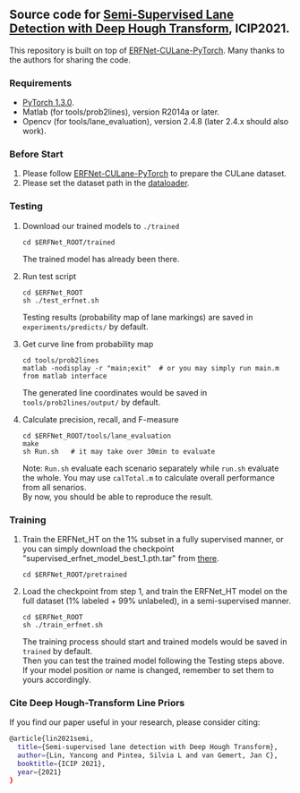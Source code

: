 ## Source code for [Semi-Supervised Lane Detection with Deep Hough Transform](https://arxiv.org/abs/2106.05094), ICIP2021.
This repository is built on top of [ERFNet-CULane-PyTorch](https://github.com/cardwing/Codes-for-Lane-Detection/tree/master/ERFNet-CULane-PyTorch). Many thanks to the authors for sharing the code. 
### Requirements
- [PyTorch 1.3.0](https://pytorch.org/get-started/previous-versions/).
- Matlab (for tools/prob2lines), version R2014a or later.
- Opencv (for tools/lane_evaluation), version 2.4.8 (later 2.4.x should also work).

### Before Start

1. Please follow [ERFNet-CULane-PyTorch](https://github.com/cardwing/Codes-for-Lane-Detection/tree/master/ERFNet-CULane-PyTorch) to prepare the CULane dataset.
2. Please set the dataset path in the [dataloader](https://github.com/yanconglin/Semi-Supervised-Lane-Detection-with-Deep-Hough-Transform/blob/a5562e0c308a7c0e30d360bc380bdfc3309b032d/dataset/voc_aug.py#L10). 

### Testing
1. Download our trained models to `./trained`
    ```Shell
    cd $ERFNet_ROOT/trained
    ```
   The trained model has already been there.

2. Run test script
    ```Shell
    cd $ERFNet_ROOT
    sh ./test_erfnet.sh
    ```
    Testing results (probability map of lane markings) are saved in `experiments/predicts/` by default.

3. Get curve line from probability map
    ```Shell
    cd tools/prob2lines
    matlab -nodisplay -r "main;exit"  # or you may simply run main.m from matlab interface
    ```
    The generated line coordinates would be saved in `tools/prob2lines/output/` by default.

4. Calculate precision, recall, and F-measure
    ```Shell
    cd $ERFNet_ROOT/tools/lane_evaluation
    make
    sh Run.sh   # it may take over 30min to evaluate
    ```
    Note: `Run.sh` evaluate each scenario separately while `run.sh` evaluate the whole. You may use `calTotal.m` to calculate overall performance from all senarios.  
    By now, you should be able to reproduce the result.
    
### Training
1. Train the ERFNet_HT on the 1% subset in a fully supervised manner, or you can simply download the checkpoint "supervised_erfnet_model_best_1.pth.tar" from [there](https://surfdrive.surf.nl/files/index.php/s/r45otmIzGTQkWLu).
    ```Shell
    cd $ERFNet_ROOT/pretrained
    ```
2. Load the checkpoint from step 1, and train the ERFNet_HT model on the full dataset (1% labeled + 99% unlabeled), in a semi-supervised manner.
    ```Shell
    cd $ERFNet_ROOT
    sh ./train_erfnet.sh
    ```
    The training process should start and trained models would be saved in `trained` by default.  
    Then you can test the trained model following the Testing steps above. If your model position or name is changed, remember to set them to yours accordingly.

### Cite Deep Hough-Transform Line Priors

If you find our paper useful in your research, please consider citing:
```bash
@article{lin2021semi,
  title={Semi-supervised lane detection with Deep Hough Transform},
  author={Lin, Yancong and Pintea, Silvia L and van Gemert, Jan C},
  booktitle={ICIP 2021},
  year={2021}
}
```
